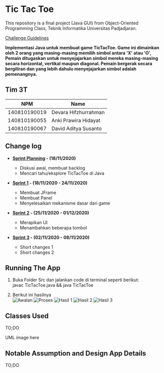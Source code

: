 # Tic Tac Toe

This repository is a final project (Java GUI) from Object-Oriented Programming Class, Teknik Informatika Universitas Padjadjaran. 

[Challenge Guidelines](challenge-guideline.md)

**Implementasi Java untuk membuat game TicTacToe. Game ini dimainkan oleh 2 orang yang masing-masing memilih simbol antara 'X' atau 'O', Pemain ditugaskan untuk menyejajarkan simbol mereka masing-masing secara horizontal, vertikal maupun diagonal. Pemain bergerak secara bergiliran dan yang lebih dahulu menyejajarkan simbol adalah pemenangnya.**

## Tim 3T
| NPM           | Name        |
| ------------- |-------------|
| 140810190019  | Devara Hifzhurrahman |
| 140810190055  | Anki Prawira Hidayat |
| 140810190067  | David Aditya Susanto |

## Change log
- **[Sprint Planning](changelog/sprint-planning.md) - (18/11/2020)** 
   -  Diskusi awal, membuat backlog
   -  Mencari tahu/eksplore TicTacToe di Java

- **[Sprint 1](changelog/sprint-1.md) - (18/11/2020 - 24/11/2020)** 
   - Membuat JFrame
   - Membuat Panel
   - Menyelesaikan mekanisme dasar dari game

- **[Sprint 2](changelog/sprint-2.md) - (25/11/2020 - 01/12/2020)** 
   - Merapikan UI
   - Menambahkan beberapa tombol
   
- **[Sprint 3](changelog/sprint-3.md) - (02/11/2020 - 08/11/2020)** 
   - Short changes 1
   - Short changes 2

## Running The App

1. Buka Folder Src dan jalankan code di terminal seperti berikut:<br>
     javac TicTacToe.java && java TicTacToe
     
2. Berikut ini hasilnya <br>
     ![Awalan](https://user-images.githubusercontent.com/61828857/100114954-8bce4f00-2ea4-11eb-9ded-92221a9cbb91.png) 
     ![Proses](https://user-images.githubusercontent.com/61828857/100115078-ae606800-2ea4-11eb-9780-83b60d0cf123.png) 
     ![Hasil 1](https://user-images.githubusercontent.com/61828857/100115166-c637ec00-2ea4-11eb-9061-b056158f6c08.png) 
     ![Hasil 2](https://user-images.githubusercontent.com/61828857/100115247-dc45ac80-2ea4-11eb-8248-2ceb787cd459.png) 
     ![Hasil 3](https://user-images.githubusercontent.com/61828857/100115550-3cd4e980-2ea5-11eb-88c0-e7b96ea787da.png)

## Classes Used

TO;DO

UML image here

## Notable Assumption and Design App Details

TO;DO
